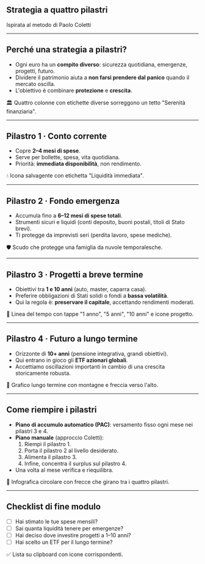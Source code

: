 ## Strategia a quattro pilastri

<div class="subtitle">
Ispirata al metodo di Paolo Coletti
</div>

---

## Perché una strategia a pilastri?

- Ogni euro ha un **compito diverso**: sicurezza quotidiana, emergenze, progetti, futuro.
- Dividere il patrimonio aiuta a **non farsi prendere dal panico** quando il mercato oscilla.
- L'obiettivo è combinare **protezione** e **crescita**.

<div class="visual">
🏛️ Quattro colonne con etichette diverse sorreggono un tetto "Serenità finanziaria".
</div>

---

## Pilastro 1 · Conto corrente

- Copre **2–4 mesi di spese**.
- Serve per bollette, spesa, vita quotidiana.
- Priorità: **immediata disponibilità**, non rendimento.

<div class="visual">
💧 Icona salvagente con etichetta "Liquidità immediata".
</div>

---

## Pilastro 2 · Fondo emergenza

- Accumula fino a **6–12 mesi di spese totali**.
- Strumenti sicuri e liquidi (conti deposito, buoni postali, titoli di Stato brevi).
- Ti protegge da imprevisti seri (perdita lavoro, spese mediche).

<div class="visual">
🛡️ Scudo che protegge una famiglia da nuvole temporalesche.
</div>

---

## Pilastro 3 · Progetti a breve termine

- Obiettivi tra **1 e 10 anni** (auto, master, caparra casa).
- Preferire obbligazioni di Stati solidi o fondi a **bassa volatilità**.
- Qui la regola è: **preservare il capitale**, accettando rendimenti moderati.

<div class="visual">
📆 Linea del tempo con tappe "1 anno", "5 anni", "10 anni" e icone progetto.
</div>

---

## Pilastro 4 · Futuro a lungo termine

- Orizzonte di **10+ anni** (pensione integrativa, grandi obiettivi).
- Qui entrano in gioco gli **ETF azionari globali**.
- Accettiamo oscillazioni importanti in cambio di una crescita storicamente robusta.

<div class="visual">
🚀 Grafico lungo termine con montagne e freccia verso l'alto.
</div>

---

## Come riempire i pilastri

- **Piano di accumulo automatico (PAC)**: versamento fisso ogni mese nei pilastri 3 e 4.
- **Piano manuale** (approccio Coletti):
  1. Riempi il pilastro 1.
  2. Porta il pilastro 2 al livello desiderato.
  3. Alimenta il pilastro 3.
  4. Infine, concentra il surplus sul pilastro 4.
- Una volta al mese verifica e riequilibra.

<div class="visual">
🔁 Infografica circolare con frecce che girano tra i quattro pilastri.
</div>

---

## Checklist di fine modulo

- [ ] Hai stimato le tue spese mensili?
- [ ] Sai quanta liquidità tenere per emergenze?
- [ ] Hai deciso dove investire progetti a 1–10 anni?
- [ ] Hai scelto un ETF per il lungo termine?

<div class="visual">
✅ Lista su clipboard con icone corrispondenti.
</div>
